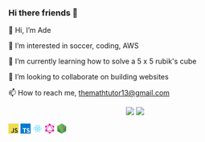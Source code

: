 ### Hi there friends 👋

👋 Hi, I’m Ade

👀 I’m interested in soccer, coding, AWS

🌱 I’m currently learning how to solve a 5 x 5 rubik's cube

👯 I’m looking to collaborate on building websites

📫 How to reach me, themathtutor13@gmail.com


<!--
**hadekunle/hadekunle** is a ✨ _special_ ✨ repository because its `README.md` (this file) appears on your GitHub profile.

Here are some ideas to get you started:

- 🔭 I’m currently working on ...
- 🌱 I’m currently learning ...
- 👯 I’m looking to collaborate on ...
- 🤔 I’m looking for help with ...
- 💬 Ask me about ...
- 📫 How to reach me: ...
- 😄 Pronouns: ...
- ⚡ Fun fact: ...
-->


<p align="center" >
  <img width="52%" src="https://github-readme-stats.vercel.app/api?username=Adekunle&show_icons=true&theme=tokyonight&hide=contribs,issues" />
  <img width="40%" src="https://github-readme-streak-stats.herokuapp.com/?user=Adekunle&theme=tokyonight" />
  
<!--![Top Langs](https://github-readme-stats.vercel.app/api/top-langs/?username=Ade&show_icons=true&theme=tokyonight) -->

</p>



<code><img height="20" alt="javascript" src="https://raw.githubusercontent.com/github/explore/80688e429a7d4ef2fca1e82350fe8e3517d3494d/topics/javascript/javascript.png"></code>
<code><img height="20" alt="typescript" src="https://raw.githubusercontent.com/github/explore/80688e429a7d4ef2fca1e82350fe8e3517d3494d/topics/typescript/typescript.png"></code>
<code><img height="20" alt="react" src="https://raw.githubusercontent.com/github/explore/80688e429a7d4ef2fca1e82350fe8e3517d3494d/topics/react/react.png"></code>
<code><img height="20" alt="graphql" src="https://raw.githubusercontent.com/github/explore/5c058a388828bb5fde0bcafd4bc867b5bb3f26f3/topics/graphql/graphql.png"></code>
<code><img height="20" alt="nodejs" src="https://raw.githubusercontent.com/github/explore/80688e429a7d4ef2fca1e82350fe8e3517d3494d/topics/nodejs/nodejs.png"></code> 
